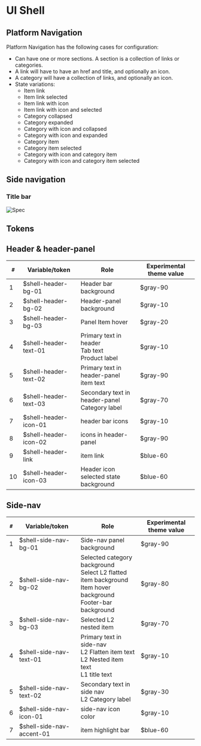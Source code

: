 # UI Shell

## Platform Navigation

Platform Navigation has the following cases for configuration:

- Can have one or more sections. A section is a collection of links or categories.
- A link will have to have an href and title, and optionally an icon.
- A category will have a collection of links, and optionally an icon.
- State variations:
  - Item link
  - Item link selected
  - Item link with icon
  - Item link with icon and selected
  - Category collapsed
  - Category expanded
  - Category with icon and collapsed
  - Category with icon and expanded
  - Category item
  - Category item selected
  - Category with icon and category item
  - Category with icon and category item selected

## Side navigation

### Title bar

![Spec](https://user-images.githubusercontent.com/3901764/45775998-1b1daf00-bc17-11e8-95a0-a0d9ca5d1f2a.png)

## Tokens

## Header & header-panel

| `#` | Variable/token        | Role                                                    | Experimental theme value |
| --- | --------------------- | ------------------------------------------------------- | ------------------------ |
| 1   | $shell-header-bg-01   | Header bar background                                   | $gray-90                 |
| 2   | $shell-header-bg-02   | Header-panel background                                 | $gray-10                 |
| 3   | $shell-header-bg-03   | Panel Item hover                                        | $gray-20                 |
| 4   | $shell-header-text-01 | Primary text in header <br> Tab text <br> Product label | $gray-10                 |
| 5   | $shell-header-text-02 | Primary text in header-panel <br> item text             | $gray-90                 |
| 6   | $shell-header-text-03 | Secondary text in header-panel <br> Category label      | $gray-70                 |
| 7   | $shell-header-icon-01 | header bar icons                                        | $gray-10                 |
| 8   | $shell-header-icon-02 | icons in header-panel                                   | $gray-90                 |
| 9   | $shell-header-link    | item link                                               | $blue-60                 |
| 10  | $shell-header-icon-03 | Header icon <br> selected state background              | $blue-60                 |

## Side-nav

| `#` | Variable/token            | Role                                                                                                                      | Experimental theme value |
| --- | ------------------------- | ------------------------------------------------------------------------------------------------------------------------- | ------------------------ |
| 1   | $shell-side-nav-bg-01     | Side-nav panel background                                                                                                 | $gray-90                 |
| 2   | $shell-side-nav-bg-02     | Selected category background <br> Select L2 flatted item background <br> Item hover background <br> Footer-bar background | $gray-80                 |
| 3   | $shell-side-nav-bg-03     | Selected L2 nested item                                                                                                   | $gray-70                 |
| 4   | $shell-side-nav-text-01   | Primary text in side-nav <br> L2 Flatten item text <br> L2 Nested item text <br> L1 title text                            | $gray-10                 |
| 5   | $shell-side-nav-text-02   | Secondary text in side nav <br> L2 Category label                                                                         | $gray-30                 |
| 6   | $shell-side-nav-icon-01   | side-nav icon color                                                                                                       | $gray-10                 |
| 7   | $shell-side-nav-accent-01 | item highlight bar                                                                                                        | $blue-60                 |

